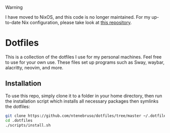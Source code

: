 > [!WARNING]
> I have moved to NixOS, and this code is no longer maintained. For my up-to-date Nix configuration, please take look at [this repository](https://github.com/ntenebruso/nixos-config).

# Dotfiles

This is a collection of the dotfiles I use for my personal machines. Feel free to use for your own use. These files set up programs such as Sway, waybar, alacritty, neovim, and more.

## Installation

To use this repo, simply clone it to a folder in your home directory, then run the installation script which installs all necessary packages then symlinks the dotfiles:

```sh
git clone https://github.com/ntenebruso/dotfiles/tree/master ~/.dotfiles
cd .dotfiles
./scripts/install.sh
```

